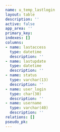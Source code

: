 ```yaml
---
name: u_temp_lastlogin
layout: table
description: ''
active: false
app_area: ''
primary_key: 
indexes: []
columns:
- name: lastaccess
  type: datetime
  description: ''
- name: lastupdate
  type: datetime
  description: ''
- name: status
  type: varchar(13)
  description: ''
- name: user_login
  type: char(30)
  description: ''
- name: username
  type: varchar(40)
  description: ''
relations: []
pseudo_pk: 
---
```


